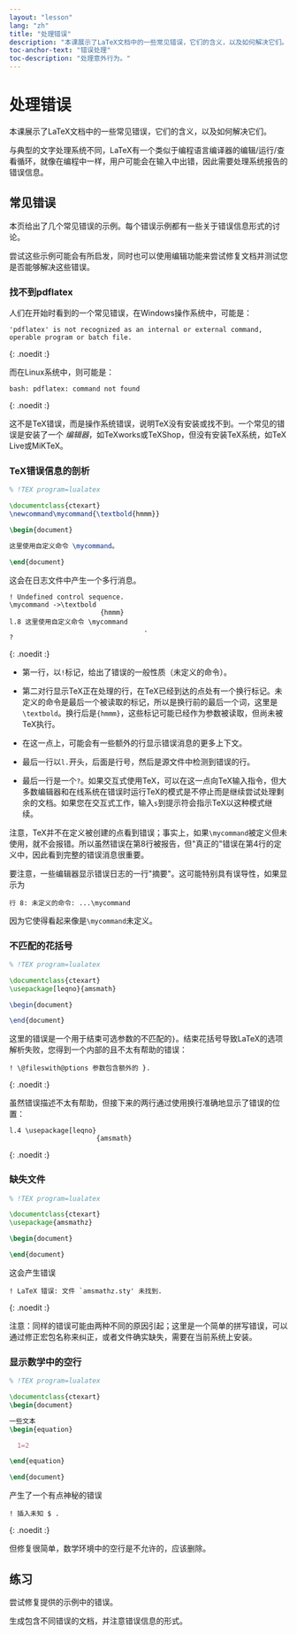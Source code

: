```yaml
---
layout: "lesson"
lang: "zh"
title: "处理错误"
description: "本课展示了LaTeX文档中的一些常见错误，它们的含义，以及如何解决它们。"
toc-anchor-text: "错误处理"
toc-description: "处理意外行为。"
---
```


# 处理错误

<span
  class="summary">本课展示了LaTeX文档中的一些常见错误，它们的含义，以及如何解决它们。</span>

与典型的文字处理系统不同，LaTeX有一个类似于编程语言编译器的编辑/运行/查看循环，就像在编程中一样，用户可能会在输入中出错，因此需要处理系统报告的错误信息。

## 常见错误

本页给出了几个常见错误的示例。每个错误示例都有一些关于错误信息形式的讨论。

尝试这些示例可能会有所启发，同时也可以使用编辑功能来尝试修复文档并测试您是否能够解决这些错误。

### 找不到pdflatex

人们在开始时看到的一个常见错误，在Windows操作系统中，可能是：

```
'pdflatex' is not recognized as an internal or external command,
operable program or batch file.
```
{: .noedit :}

而在Linux系统中，则可能是：

```
bash: pdflatex: command not found
```
{: .noedit :}

这不是TeX错误，而是操作系统错误，说明TeX没有安装或找不到。一个常见的错误是安装了一个 _编辑器_，如TeXworks或TeXShop，但没有安装TeX系统，如TeX Live或MiKTeX。

### TeX错误信息的剖析

```latex
% !TEX program=lualatex

\documentclass{ctexart}
\newcommand\mycommand{\textbold{hmmm}}

\begin{document}

这里使用自定义命令 \mycommand。

\end{document}
```

这会在日志文件中产生一个多行消息。

```
! Undefined control sequence.
\mycommand ->\textbold 
                       {hmmm}
l.8 这里使用自定义命令 \mycommand
                                  .
? 
```
{: .noedit :}

* 第一行，以`!`标记，给出了错误的一般性质（未定义的命令）。
* 第二对行显示TeX正在处理的行，在TeX已经到达的点处有一个换行标记。未定义的命令是最后一个被读取的标记，所以是换行前的最后一个词，这里是`\textbold`。换行后是`{hmmm}`，这些标记可能已经作为参数被读取，但尚未被TeX执行。
* 在这一点上，可能会有一些额外的行显示错误消息的更多上下文。
* 最后一行以`l.`开头，后面是行号，然后是源文件中检测到错误的行。

* 最后一行是一个`?`。如果交互式使用TeX，可以在这一点向TeX输入指令，但大多数编辑器和在线系统在错误时运行TeX的模式是不停止而是继续尝试处理剩余的文档。如果您在交互式工作，输入`s`到提示符会指示TeX以这种模式继续。

注意，TeX并不在定义被创建的点看到错误；事实上，如果`\mycommand`被定义但未使用，就不会报错。所以虽然错误在第8行被报告，但"真正的"错误在第4行的定义中，因此看到完整的错误消息很重要。

要注意，一些编辑器显示错误日志的一行"摘要"。这可能特别具有误导性，如果显示为

`行 8: 未定义的命令: ...\mycommand`

因为它使得看起来像是`\mycommand`未定义。

### 不匹配的花括号

```latex
% !TEX program=lualatex

\documentclass{ctexart}
\usepackage[leqno}{amsmath}

\begin{document}

\end{document}
```

这里的错误是一个用于结束可选参数的不匹配的`}`。结束花括号导致LaTeX的选项解析失败，您得到一个内部的且不太有帮助的错误：

```
! \@fileswith@ptions 参数包含额外的 }.
```
{: .noedit :}

虽然错误描述不太有帮助，但接下来的两行通过使用换行准确地显示了错误的位置：

```
l.4 \usepackage[leqno}
                      {amsmath}
```
{: .noedit :}

### 缺失文件

```latex
% !TEX program=lualatex

\documentclass{ctexart}
\usepackage{amsmathz}

\begin{document}

\end{document}
```

这会产生错误

```
! LaTeX 错误: 文件 `amsmathz.sty' 未找到.
```
{: .noedit :}

注意：同样的错误可能由两种不同的原因引起；这里是一个简单的拼写错误，可以通过修正宏包名称来纠正，或者文件确实缺失，需要在当前系统上安装。

### 显示数学中的空行

```latex
% !TEX program=lualatex

\documentclass{ctexart}
\begin{document}

一些文本
\begin{equation}

  1=2

\end{equation}

\end{document}
```

产生了一个有点神秘的错误

```
! 插入未知 $ .
```
{: .noedit :}

但修复很简单，数学环境中的空行是不允许的，应该删除。

## 练习

尝试修复提供的示例中的错误。

生成包含不同错误的文档，并注意错误信息的形式。

<script>
  window.addEventListener('load', function(){
      if(editors['pre2'] != null) editors['pre2'].moveCursorTo(3, 31, false);
      if(editors['pre4'] != null) editors['pre4'].moveCursorTo(3, 18, false);
      if(editors['pre7'] != null) editors['pre7'].moveCursorTo(3  , 20, false);
      if(editors['pre9'] != null) editors['pre9'].moveCursorTo(7, 0, false);
  }, false);
</script>
